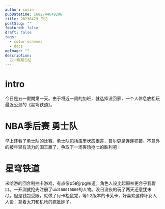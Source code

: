 ```yaml
---
author: cosin
pubDatetime: 1682744649206
title: 20230429_日记
postSlug: ""
featured: false
draft: false
tags:
  - color-schemes
  - docs
ogImage: ""
description:
  五一假期日记
---
```

# intro
今日是五一假期第一天。由于将近一周的加班，就选择没回家，一个人休息放松玩最近公测的《星穹铁道》。
# NBA季后赛 勇士队
早上还看了勇士队的比赛。勇士队包括库里状态很差，普尔更是连连犯错。不意外的被年轻有活力的国王赢了，争取下一场客场抢七的胜利吧！
# 星穹铁道
米哈游的回合制抽卡游戏，有点像p5的jrpg味道。角色人设比起原神更合乎我胃口。一开测就抢先注册了uid<code>100010800</code>的人物。没日没夜的玩了两天还意犹未尽。但是钱包受限，就做了月卡松鼠党，等1.2版本的卡芙卡，好喜欢这种坏女人人设：拿着太刀和机枪的疯批妹子。
